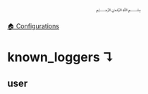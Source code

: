 <p align=center>
   ﷽
</p>

[🏠 Configurations](/docs/CONFIGURATION.md)

# known_loggers ↴
## user



